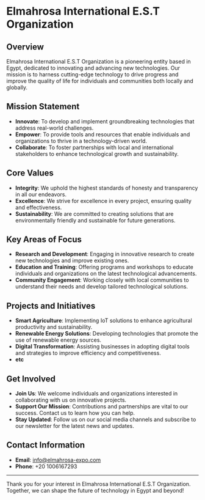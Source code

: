 # Elmahrosa International E.S.T Organization

## Overview

Elmahrosa International E.S.T Organization is a pioneering entity based in Egypt, dedicated to innovating and advancing new technologies. Our mission is to harness cutting-edge technology to drive progress and improve the quality of life for individuals and communities both locally and globally.

## Mission Statement

- **Innovate**: To develop and implement groundbreaking technologies that address real-world challenges.
- **Empower**: To provide tools and resources that enable individuals and organizations to thrive in a technology-driven world.
- **Collaborate**: To foster partnerships with local and international stakeholders to enhance technological growth and sustainability.

## Core Values

- **Integrity**: We uphold the highest standards of honesty and transparency in all our endeavors.
- **Excellence**: We strive for excellence in every project, ensuring quality and effectiveness.
- **Sustainability**: We are committed to creating solutions that are environmentally friendly and sustainable for future generations.

## Key Areas of Focus

- **Research and Development**: Engaging in innovative research to create new technologies and improve existing ones.
- **Education and Training**: Offering programs and workshops to educate individuals and organizations on the latest technological advancements.
- **Community Engagement**: Working closely with local communities to understand their needs and develop tailored technological solutions.

## Projects and Initiatives

- **Smart Agriculture**: Implementing IoT solutions to enhance agricultural productivity and sustainability.
- **Renewable Energy Solutions**: Developing technologies that promote the use of renewable energy sources.
- **Digital Transformation**: Assisting businesses in adopting digital tools and strategies to improve efficiency and competitiveness.
- **etc**

## Get Involved

- **Join Us**: We welcome individuals and organizations interested in collaborating with us on innovative projects.
- **Support Our Mission**: Contributions and partnerships are vital to our success. Contact us to learn how you can help.
- **Stay Updated**: Follow us on our social media channels and subscribe to our newsletter for the latest news and updates.

## Contact Information

- **Email**: info@elmahrosa-expo.com
- **Phone**: +20 1006167293

---

Thank you for your interest in Elmahrosa International E.S.T Organization. Together, we can shape the future of technology in Egypt and beyond!
